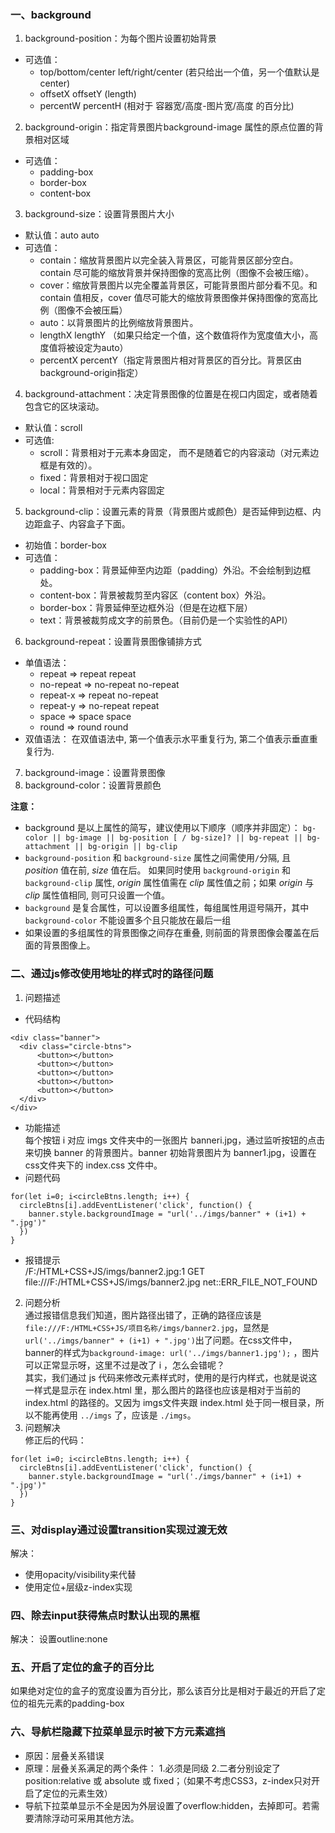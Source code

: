 ### 一、background 
1. background-position：为每个图片设置初始背景
- 可选值：
   - top/bottom/center left/right/center (若只给出一个值，另一个值默认是center)
    - offsetX offsetY (length)
    - percentW percentH (相对于 容器宽/高度-图片宽/高度 的百分比)
2. background-origin：指定背景图片background-image 属性的原点位置的背景相对区域
- 可选值：
    - padding-box
    - border-box
    - content-box
3. background-size：设置背景图片大小
- 默认值：auto auto
- 可选值：
    - contain：缩放背景图片以完全装入背景区，可能背景区部分空白。contain 尽可能的缩放背景并保持图像的宽高比例（图像不会被压缩）。
    * cover：缩放背景图片以完全覆盖背景区，可能背景图片部分看不见。和 contain 值相反，cover 值尽可能大的缩放背景图像并保持图像的宽高比例（图像不会被压扁）
    * auto：以背景图片的比例缩放背景图片。
    * lengthX lengthY （如果只给定一个值，这个数值将作为宽度值大小，高度值将被设定为auto）
    * percentX percentY（指定背景图片相对背景区的百分比。背景区由background-origin指定）
4. background-attachment：决定背景图像的位置是在视口内固定，或者随着包含它的区块滚动。
- 默认值：scroll
- 可选值:
    * scroll：背景相对于元素本身固定， 而不是随着它的内容滚动（对元素边框是有效的）。
    * fixed：背景相对于视口固定
    * local：背景相对于元素内容固定
5. background-clip：设置元素的背景（背景图片或颜色）是否延伸到边框、内边距盒子、内容盒子下面。
- 初始值：border-box
- 可选值：
    * padding-box：背景延伸至内边距（padding）外沿。不会绘制到边框处。
    * content-box：背景被裁剪至内容区（content box）外沿。
    * border-box：背景延伸至边框外沿（但是在边框下层）
    * text：背景被裁剪成文字的前景色。（目前仍是一个实验性的API）
6. background-repeat：设置背景图像铺排方式
- 单值语法：
    * repeat     =>     repeat repeat
    * no-repeat  =>     no-repeat no-repeat
    * repeat-x   =>     repeat no-repeat
    * repeat-y   =>     no-repeat repeat
    * space      =>     space space
    * round      =>     round round
- 双值语法： 在双值语法中, 第一个值表示水平重复行为, 第二个值表示垂直重复行为.
7. background-image：设置背景图像
8. background-color：设置背景颜色

**注意：**
  - background 是以上属性的简写，建议使用以下顺序（顺序并非固定）：
  ` bg-color || bg-image || bg-position [ / bg-size]? || bg-repeat || bg-attachment || bg-origin || bg-clip `
  - `background-position` 和 `background-size` 属性之间需使用`/`分隔, 且 *position* 值在前, *size* 值在后。
   如果同时使用 `background-origin` 和 `background-clip` 属性, *origin* 属性值需在 *clip* 属性值之前；如果 *origin* 与 *clip* 属性值相同, 则可只设置一个值。
  - `background` 是复合属性，可以设置多组属性，每组属性用逗号隔开，其中 `background-color` 不能设置多个且只能放在最后一组
  - 如果设置的多组属性的背景图像之间存在重叠, 则前面的背景图像会覆盖在后面的背景图像上。

### 二、通过js修改使用地址的样式时的路径问题
1. 问题描述
- 代码结构    
```
<div class="banner">
  <div class="circle-btns">
      <button></button>
      <button></button>
      <button></button>
      <button></button>
      <button></button>
  </div>
</div>
```
- 功能描述  
每个按钮 i 对应 imgs 文件夹中的一张图片 banneri.jpg，通过监听按钮的点击来切换 banner 的背景图片。banner 初始背景图片为 banner1.jpg，设置在 css文件夹下的 index.css 文件中。
- 问题代码
```
for(let i=0; i<circleBtns.length; i++) {
  circleBtns[i].addEventListener('click', function() {
    banner.style.backgroundImage = "url('../imgs/banner" + (i+1) + ".jpg')"
  })
}
```  
- 报错提示   
/F:/HTML+CSS+JS/imgs/banner2.jpg:1 GET file:///F:/HTML+CSS+JS/imgs/banner2.jpg net::ERR_FILE_NOT_FOUND

2. 问题分析    
通过报错信息我们知道，图片路径出错了，正确的路径应该是`file:///F:/HTML+CSS+JS/项目名称/imgs/banner2.jpg`，显然是`url('../imgs/banner" + (i+1) + ".jpg')`出了问题。在css文件中，banner的样式为`background-image: url('../imgs/banner1.jpg');` ，图片可以正常显示呀，这里不过是改了 i ，怎么会错呢？  
其实，我们通过 js 代码来修改元素样式时，使用的是行内样式，也就是说这一样式是显示在 index.html 里，那么图片的路径也应该是相对于当前的 index.html 的路径的。又因为 imgs文件夹跟 index.html 处于同一根目录，所以不能再使用 `../imgs` 了，应该是  `./imgs`。
3. 问题解决    
修正后的代码：
```
for(let i=0; i<circleBtns.length; i++) {
  circleBtns[i].addEventListener('click', function() {
    banner.style.backgroundImage = "url('./imgs/banner" + (i+1) + ".jpg')"
  })
}
```

### 三、对display通过设置transition实现过渡无效
解决：
  - 使用opacity/visibility来代替
  - 使用定位+层级z-index实现

### 四、除去input获得焦点时默认出现的黑框
解决： 设置outline:none

### 五、开启了定位的盒子的百分比
如果绝对定位的盒子的宽度设置为百分比，那么该百分比是相对于最近的开启了定位的祖先元素的padding-box

### 六、导航栏隐藏下拉菜单显示时被下方元素遮挡
- 原因：层叠关系错误
- 原理：层叠关系满足的两个条件：
  1.必须是同级
  2.二者分别设定了position:relative 或 absolute 或 fixed；（如果不考虑CSS3，z-index只对开启了定位的元素生效）
- 导航下拉菜单显示不全是因为外层设置了overflow:hidden，去掉即可。若需要清除浮动可采用其他方法。





